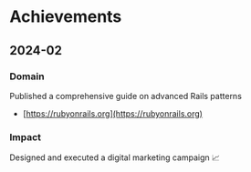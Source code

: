 # Achievements
## 2024-02

### Domain

Published a comprehensive guide on advanced Rails patterns

* [https://rubyonrails.org](https://rubyonrails.org)


### Impact

Designed and executed a digital marketing campaign 📈
